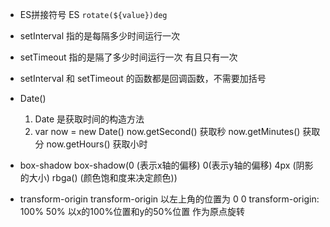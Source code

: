 - ES拼接符号
    ES `rotate(${value})deg`

- setInterval 指的是每隔多少时间运行一次
- setTimeout 指的是隔了多少时间运行一次  有且只有一次
- setInterval 和 setTimeout 的函数都是回调函数，不需要加括号

- Date()
    1. Date 是获取时间的构造方法
    2. var now = new Date()
        now.getSecond() 获取秒
        now.getMinutes() 获取分
        now.getHours() 获取小时

- box-shadow
    box-shadow(0 (表示x轴的偏移) 0(表示y轴的偏移) 4px (阴影的大小) rbga() (颜色饱和度来决定颜色))

- transform-origin
    transform-origin 以左上角的位置为 0 0
    transform-origin: 100% 50% 以x的100%位置和y的50%位置 作为原点旋转